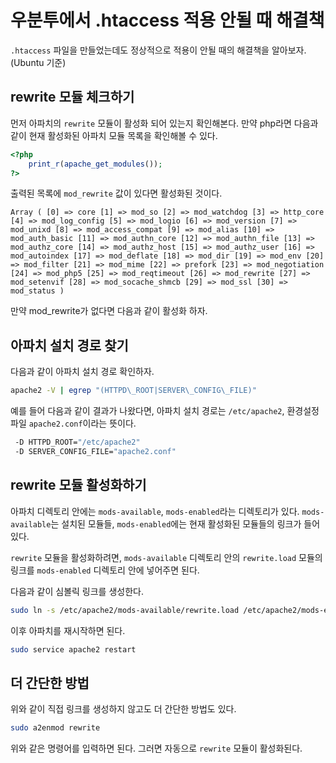 # 우분투에서 .htaccess 적용 안될 때 해결책

`.htaccess` 파일을 만들었는데도 정상적으로 적용이 안될 때의 해결책을 알아보자. (Ubuntu 기준)

## rewrite 모듈 체크하기

먼저 아파치의 `rewrite` 모듈이 활성화 되어 있는지 확인해본다. 만약 php라면 다음과 같이 현재 활성화된 아파치 모듈 목록을 확인해볼 수 있다. 

```php 
<?php
    print_r(apache_get_modules());
?>
```

출력된 목록에 `mod_rewrite` 값이 있다면 활성화된 것이다. 

```
Array ( [0] => core [1] => mod_so [2] => mod_watchdog [3] => http_core [4] => mod_log_config [5] => mod_logio [6] => mod_version [7] => mod_unixd [8] => mod_access_compat [9] => mod_alias [10] => mod_auth_basic [11] => mod_authn_core [12] => mod_authn_file [13] => mod_authz_core [14] => mod_authz_host [15] => mod_authz_user [16] => mod_autoindex [17] => mod_deflate [18] => mod_dir [19] => mod_env [20] => mod_filter [21] => mod_mime [22] => prefork [23] => mod_negotiation [24] => mod_php5 [25] => mod_reqtimeout [26] => mod_rewrite [27] => mod_setenvif [28] => mod_socache_shmcb [29] => mod_ssl [30] => mod_status )
```

만약 mod_rewrite가 없다면 다음과 같이 활성화 하자.

## 아파치 설치 경로 찾기

다음과 같이 아파치 설치 경로 확인하자.

```bash
apache2 -V | egrep "(HTTPD\_ROOT|SERVER\_CONFIG\_FILE)"
```

예를 들어 다음과 같이 결과가 나왔다면, 아파치 설치 경로는 `/etc/apache2`, 환경설정 파일 `apache2.conf`이라는 뜻이다. 

```bash
 -D HTTPD_ROOT="/etc/apache2"
 -D SERVER_CONFIG_FILE="apache2.conf"
```


## rewrite 모듈 활성화하기 


아파치 디렉토리 안에는 `mods-available`, `mods-enabled`라는 디렉토리가 있다. `mods-available`는 설치된 모듈들, `mods-enabled`에는 현재 활성화된 모듈들의 링크가 들어있다. 

`rewrite` 모듈을 활성화하려면, `mods-available` 디렉토리 안의 `rewrite.load` 모듈의 링크를 `mods-enabled` 디렉토리 안에 넣어주면 된다. 

다음과 같이 심볼릭 링크를 생성한다.

```bash
sudo ln -s /etc/apache2/mods-available/rewrite.load /etc/apache2/mods-enabled/rewrite.load
```

이후 아파치를 재시작하면 된다. 

```bash
sudo service apache2 restart
```


## 더 간단한 방법

위와 같이 직접 링크를 생성하지 않고도 더 간단한 방법도 있다. 

```bash
sudo a2enmod rewrite
```

위와 같은 명령어를 입력하면 된다. 그러면 자동으로 `rewrite` 모듈이 활성화된다. 


